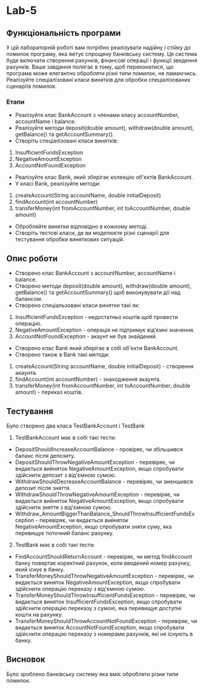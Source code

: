# Lab-5
## Функціональність програми
У цій лабораторній роботі вам потрібно реалізувати надійну і стійку до помилок програму, яка імітує спрощену банківську систему. 
Ця система буде включати створення рахунків, фінансові операції і функції зведення рахунків. 
Ваше завдання полягає в тому, щоб переконатися, що програма може елегантно обробляти різні типи помилок, не ламаючись. 
Реалізуйте спеціалізовані класи винятків для обробки спеціалізованих сценаріїв помилок.
### Етапи
- Реалізуйте клас BankAccount з членами класу accountNumber, accountName і balance.
- Реалізуйте методи deposit(double amount), withdraw(double amount), getBalance() та getAccountSummary().
- Створіть спеціалізовані класи винятків:
1. InsufficientFundsException
2. NegativeAmountException
3. AccountNotFoundException
- Реалізуйте клас Bank, який зберігає колекцію об'єктів BankAccount.
- У класі Bank, реалізуйте методи:
1. createAccount(String accountName, double initialDeposit)
2. findAccount(int accountNumber)
3. transferMoney(int fromAccountNumber, int toAccountNumber, double amount)
- Обробляйте винятки відповідно в кожному методі.
- Створіть тестові класи, де ви моделюєте різні сценарії для тестування обробки виняткових ситуацій.
## Опис роботи
- Створено клас BankAccount з accountNumber, accountName і balance.
- Створено методи deposit(double amount), withdraw(double amount), getBalance() та getAccountSummary() щоб виконувувати дії над балансом.
- Створено спеціальзовані класи винятки такі як:
1. InsufficientFundsException - недостатньо коштів щоб провести операцію.
2. NegativeAmountException - операція не підтримує від'ємні значення.
3. AccountNotFoundException - акаунт не був знайдений.
- Створено клас Bank який зберігає в собі об'єкти BankAccount.
- Створено також в Bank такі методи:
1. createAccount(String accountName, double initialDeposit) - створення акаунта.
2. findAccount(int accountNumber) - знаходження акаунта.
3. transferMoney(int fromAccountNumber, int toAccountNumber, double amount) - переказ коштів.
## Тестування
Було створено два класа TestBankAccount і TestBank
1. TestBankAccount має в собі такі тести:
- DepositShouldIncreaseAccountBalance - провіряє, чи збільшився баланс після депозиту.
- DepositShouldThrowNegativeAmountException - перевіряє, чи видається вийняток NegativeAmountException, якщо спробувати здійснити депозит з від'ємною сумою.
- WithdrawShouldDecreaseAccountBalance - перевіряє, чи зменшився депозит після зняття.
- WithdrawShouldThrowNegativeAmountException - перевіряє, чи видається вийняток NegativeAmountException, якщо спробувати здійснити зняття з від'ємною сумою.
- Withdraw_AmountBiggerThanBalance_ShouldThrowInsufficientFundsException - перевіряє, чи видається вийняток NegativeAmountException, якщо спробувати зняти суму, яка перевищує поточний баланс рахунку.
2. TestBank має в собі такі тести:
- FindAccountShouldReturnAccount - перевіряє, чи метод findAccount банку повертає коректний рахунок, коли введений номер рахунку, який існує в банку.
- TransferMoneyShouldThrowNegativeAmountException - перевіряє, чи видається виняток NegativeAmountException, якщо спробувати здійснити операцію переказу з від'ємною сумою.
- TransferMoneyShouldThrowInsufficientFundsException - перевіряє, чи видається виняток InsufficientFundsException, якщо спробувати здійснити операцію переказу з сумою, яка перевищує доступні кошти на рахунку.
- TransferMoneyShouldThrowAccountNotFoundException -  перевіряє, чи видається виняток AccountNotFoundException, якщо спробувати здійснити операцію переказу з номерами рахунків, які не існують в банку.
## Висновок
Було зроблено банківську систему яка вміє обробляти різни типи помилок.
